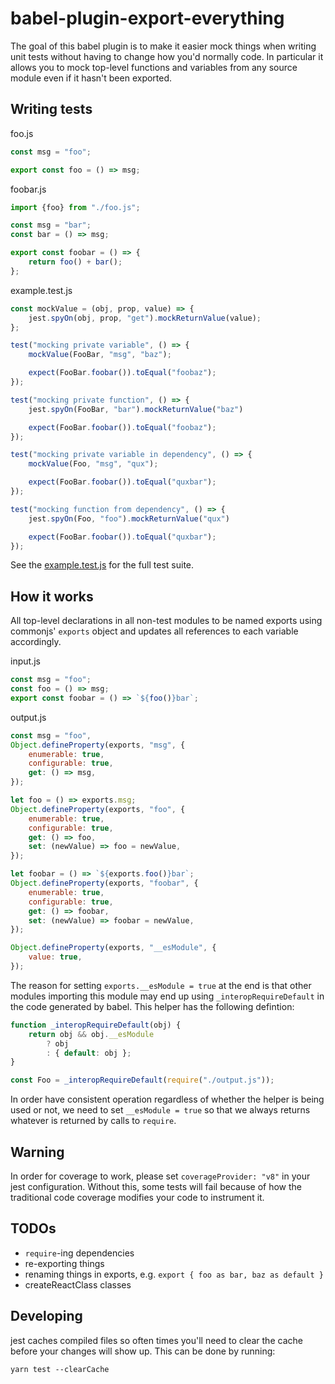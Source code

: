 # babel-plugin-export-everything

The goal of this babel plugin is to make it easier mock things when
writing unit tests without having to change how you'd normally code.
In particular it allows you to mock top-level functions and variables
from any source module even if it hasn't been exported.

## Writing tests

foo.js
```js
const msg = "foo";

export const foo = () => msg;
```

foobar.js
```js
import {foo} from "./foo.js";

const msg = "bar";
const bar = () => msg;

export const foobar = () => {
    return foo() + bar();
};
```

example.test.js
```js
const mockValue = (obj, prop, value) => {
    jest.spyOn(obj, prop, "get").mockReturnValue(value);
};

test("mocking private variable", () => {
    mockValue(FooBar, "msg", "baz");

    expect(FooBar.foobar()).toEqual("foobaz");
});

test("mocking private function", () => {
    jest.spyOn(FooBar, "bar").mockReturnValue("baz")

    expect(FooBar.foobar()).toEqual("foobaz");
});

test("mocking private variable in dependency", () => {
    mockValue(Foo, "msg", "qux");

    expect(FooBar.foobar()).toEqual("quxbar");
});

test("mocking function from dependency", () => {
    jest.spyOn(Foo, "foo").mockReturnValue("qux")

    expect(FooBar.foobar()).toEqual("quxbar");
});
```

See the [example.test.js](example/example.test.js) for the full test
suite.

## How it works

All top-level declarations in all non-test modules to be named exports
using commonjs' `exports` object and updates all references to each
variable accordingly.

input.js
```js
const msg = "foo";
const foo = () => msg;
export const foobar = () => `${foo()}bar`;
```

output.js
```js
const msg = "foo",
Object.defineProperty(exports, "msg", {
    enumerable: true,
    configurable: true,
    get: () => msg,
});

let foo = () => exports.msg;
Object.defineProperty(exports, "foo", {
    enumerable: true,
    configurable: true,
    get: () => foo,
    set: (newValue) => foo = newValue,
});

let foobar = () => `${exports.foo()}bar`;
Object.defineProperty(exports, "foobar", {
    enumerable: true,
    configurable: true,
    get: () => foobar,
    set: (newValue) => foobar = newValue,
});

Object.defineProperty(exports, "__esModule", {
    value: true,
});
```

The reason for setting `exports.__esModule = true` at the end is that
other modules importing this module may end up using `_interopRequireDefault`
in the code generated by babel.  This helper has the following defintion:

```js
function _interopRequireDefault(obj) {
    return obj && obj.__esModule 
        ? obj 
        : { default: obj };
}

const Foo = _interopRequireDefault(require("./output.js"));
```

In order have consistent operation regardless of whether the helper is
being used or not, we need to set `__esModule = true` so that we always
returns whatever is returned by calls to `require`.

## Warning

In order for coverage to work, please set `coverageProvider: "v8"` in
your jest configuration.  Without this, some tests will fail because of
how the traditional code coverage modifies your code to instrument it.

## TODOs

- `require`-ing dependencies
- re-exporting things
- renaming things in exports, e.g. `export { foo as bar, baz as default }`
- createReactClass classes

## Developing

jest caches compiled files so often times you'll need to clear the cache
before your changes will show up.  This can be done by running:

```
yarn test --clearCache
```
